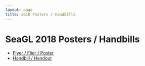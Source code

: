 ```yaml
---
layout: page
title: 2018 Posters / Handbills
---
```


# SeaGL 2018 Posters / Handbills

- [Flyer / Flier / Poster](/fliers/2018/SeaGL_2018_flyer_flier_poster.pdf)
- [Handbill / Handout](/fliers/2018/SeaGL_2018_handbill_handout.pdf)
